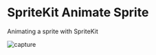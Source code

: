 # SpriteKit Animate Sprite

Animating a sprite with SpriteKit

![capture](http://labs.jasonsturges.com/swift/labs/spritekit-animate-sprite.gif)
